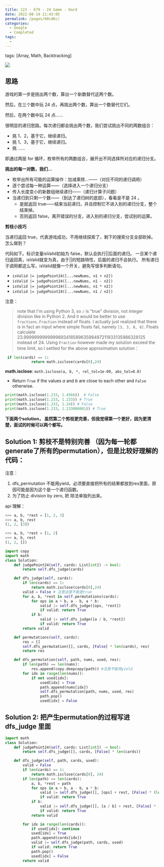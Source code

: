 ```yaml
---
title: 123 - 679 - 24 Game - Hard
date: 2022-08-19 11:43:05
permalink: /pages/60cd6c/
categories:
  - Google
  - Completed
tags:
  - 
---
```

tags: [Array, Math, Backtracking]

![](https://raw.githubusercontent.com/emmableu/image/master/202208191144937.png)


## 思路

游戏的第一步是挑出两个数，算出一个新数替代这两个数。

然后，在三个数中玩 24 点，再挑出两个数，算出一个数替代它们。

然后，在两个数中玩 24 点……

很明显的递归思路。每次递归都会挑出两个数，我们尝试挑出不同的两数组合：

- 挑 1、2，基于它，继续递归。
- 挑 1、3，基于它，继续递归。
- 挑 ……

即通过两层 for 循环，枚举所有的两数组合，展开出不同选择所对应的递归分支。

**挑出的每一对数，我们…**
- 枚举出所有可能的运算操作：加减乘除…——（对应不同的递归调用）
- 逐个尝试每一种运算——（选择进入一个递归分支）
- 传入长度变小的新数组继续递归——（递归计算子问题）
- 当递归到只剩一个数——（到达了递归树的底部），看看是不是 24 。
	- 是就返回 true——结束当前递归，并且控制它不进入别的递归分支，整个结束掉。
	- 否则返回 false，离开错误的分支，进入别的递归分支，尝试别的运算。

**剪枝小技巧**

当递归返回 true，代表游戏成功，不用继续探索了，剩下的搜索分支全部砍掉。怎么做到？

代码如下。标识变量isValid初始为 false，默认会执行||后面的递归。
一旦某个递归返回真，isValid就变为真，由于||的短路特性，后面的递归不会执行。
所有递归子调用都这么写，isValid就像一个开关，避免写很多判断语句。

- `isValid |= judgePoint24([...newNums, n1 + n2])`
- `isValid |= judgePoint24([...newNums, n1 - n2])`
- `isValid |= judgePoint24([...newNums, n1 * n2])`
- `isValid |= judgePoint24([...newNums, n1 / n2])`


注意：

> note that I'm using Python 3, so `/` is "true" division, not integer division like in Python 2. And it would be better to use `fractions.Fraction` instead of floats. I actually just realized that there is in fact an input where simple floats fail, namely `[3, 3, 8, 8]`. Floats calculate 23.999999999999989341858963598497211933135986328125 instead of 24. Using `Fraction` however made my solution exceed the time limit, so I settled for the above approximation solution：

```python
 if len(cards) == 1:
            return math.isclose(cards[0],24)
```

**math.isclose**:
`math.isclose(a, b, *, rel_tol=1e-09, abs_tol=0.0)`
- Return `True` if the values _a_ and _b_ are close to each other and `False` otherwise.
```python
print(math.isclose(1.233, 1.4566))  # False
print(math.isclose(1.233, 1.233)) # True
print(math.isclose(1.233, 1.24)) # False
print(math.isclose(1.233, 1.233000001)) # True
```


**下面两个solution， 虽然第二个剪枝更完善，但我觉得第一个更好，因为更清楚，面试的时候可以两个都写。**


## Solution 1: 剪枝不是特别完善 （因为每一轮都generate了所有的permutation），但是比较好理解的代码： 

注意： 
1. dfs_permutation 不能用yield，必须要直接把所有的结果都放到res里面，原因可能是因为这个是一个递归函数。 
2. 为了防止 division by zero, 把 除法单独列出来。


api 理解：
```python
>>> a, b, *rest = [1, 2, 3]
>>> a, b, rest
(1, 2, [3])

>>> a, b, *rest = [1, 2]
>>> a, b, rest
(1, 2, [])
```

```python
import copy
import math
class Solution: 
    def judgePoint24(self, cards: List[int]) -> bool:
        return self.dfs_judge(cards)

    def dfs_judge(self, cards):
        if len(cards) == 1:
            return math.isclose(cards[0],24)
        valid = False # 注意这里不能是true
        for a, b, *rest in self.permutations(cards):
            for ops in a + b, a - b, a * b:
                valid |= self.dfs_judge([ops, *rest])
                if valid: return True
            if b: 
                valid |= self.dfs_judge([a / b, *rest])
                if valid: return True
        return valid

    def permutations(self, cards):
        res = []
        self.dfs_permutation([], cards, [False] * len(cards), res)
        return res

    def dfs_permutation(self, path, nums, used, res):
        if len(path) == len(nums):
            res.append(copy.deepcopy(path)) #注意不能用yield
        for idx in range(len(nums)):
            if not used[idx]:
                used[idx] = True
                path.append(nums[idx])
                self.dfs_permutation(path, nums, used, res)
                path.pop()
                used[idx] = False
```


## Solution 2: 把产生permutation的过程写进dfs_judge 里面
```python
import math
class Solution:
	def judgePoint24(self, cards: List[int]) -> bool:
		return self.dfs_judge([], cards, [False] * len(cards))	

	def dfs_judge(self, path, cards, used):
		valid = False
		if len(cards) == 1:
			return math.isclose(cards[0], 24)
		if len(path) == len(cards):
			a, b, *rest = path
			for ops in a + b, a - b, a * b:
				valid |= self.dfs_judge([], [ops] + rest, [False] * (len(path) - 1))
				if valid: return True
			if b:
				valid |= self.dfs_judge([], [a / b] + rest, [False] * (len(path) - 1))
				if valid: return True				
			return valid

		for idx in range(len(cards)):
			if used[idx]: continue
			used[idx] = True
			path.append(cards[idx])
			valid |= self.dfs_judge(path, cards, used)
			if valid: return True
			path.pop()
			used[idx] = False
		return valid
```